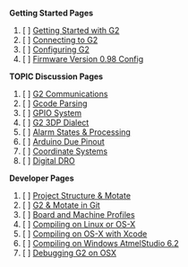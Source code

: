 **Getting Started Pages**

1. [ ] [Getting Started with G2](Getting-Started-with-G2)
1. [ ] [Connecting to G2](Connecting-to-TinyG)
1. [ ] [Configuring G2](Configuring-TinyG)
1. [ ] [Firmware Version 0.98 Config](Configuration-for-Firmware-Version-0.98)

**TOPIC Discussion Pages**

1. [ ] [G2 Communications](G2-Communications)
1. [ ] [Gcode Parsing](GCode-Parsing)
1. [ ] [GPIO System](Digital-IO-(GPIO))
1. [ ] [G2 3DP Dialect](g2dialect)
1. [ ] [Alarm States & Processing](Alarm-Processing)
1. [ ] [Arduino Due Pinout](Arduino-DUE-Pinout-for-tinyG2)
1. [ ] [Coordinate Systems](Coordinate-Systems)
1. [ ] [Digital DRO](Digital-DRO)

**Developer Pages**

1. [ ] [Project Structure & Motate](Project-Structure-and-Motate)
1. [ ] [G2 & Motate in Git](https://github.com/synthetos/g2/wiki/G2-in-Git:-cloning-and-updating-procedures)
1. [ ] [Board and Machine Profiles](Adding-and-Revising-Boards)
1. [ ] [Compiling on Linux or OS-X](Compiling-G2-on-Linux-and-OS-X-(command-line))
1. [ ] [Compiling on OS-X with Xcode](Compiling-G2-on-OS-X-(with-Xcode))
1. [ ] [Compiling on Windows AtmelStudio 6.2](Compiling-G2-on-Windows-(Atmel-Studio-6.2))
1. [ ] [Debugging G2 on OSX](Debugging-G2-on-OSX-with-GDB-and-Atmel-ICE)
